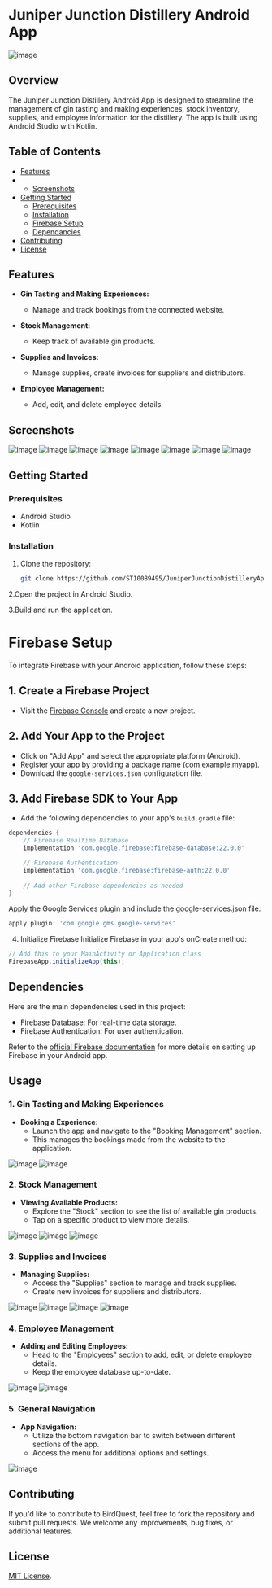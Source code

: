 # Juniper Junction Distillery Android App

![image](https://github.com/ST10089495/JuniperJunctionDistilleryApp/assets/126766252/24934563-6bc1-4446-ab5f-2c56b735f43f)

## Overview

The Juniper Junction Distillery Android App is designed to streamline the management of gin tasting and making experiences, stock inventory, supplies, and employee information for the distillery. The app is built using Android Studio with Kotlin.

## Table of Contents

- [Features](#features)
- - [Screenshots](#screenshots)
- [Getting Started](#getting-started)
  - [Prerequisites](#prerequisites)
  - [Installation](#installation)
  - [Firebase Setup](#firebase-setup)
  - [Dependancies](#dependancies)
- [Contributing](#contributing) 
- [License](#license)

## Features

- **Gin Tasting and Making Experiences:**
  - Manage and track bookings from the connected website.
  
- **Stock Management:**
  - Keep track of available gin products.
  
- **Supplies and Invoices:**
  - Manage supplies, create invoices for suppliers and distributors.

- **Employee Management:**
  - Add, edit, and delete employee details.

## Screenshots

![image](https://github.com/ST10089495/JuniperJunctionDistilleryApp/assets/126766252/333a1dbf-9421-435a-9691-36b327feee79)
![image](https://github.com/ST10089495/JuniperJunctionDistilleryApp/assets/126766252/5a1e7fd9-4054-403f-b2e8-36d1c6888d19)
![image](https://github.com/ST10089495/JuniperJunctionDistilleryApp/assets/126766252/68fa640d-57ef-4934-b2ec-d8d9a50ba26d)
![image](https://github.com/ST10089495/JuniperJunctionDistilleryApp/assets/126766252/3c31c2db-6e14-43a8-860d-c3e65e2a6e5b)
![image](https://github.com/ST10089495/JuniperJunctionDistilleryApp/assets/126766252/5ea034cd-d700-4e41-8854-d06a3b7fb0be)
![image](https://github.com/ST10089495/JuniperJunctionDistilleryApp/assets/126766252/063b0f3d-2a14-4aa9-a987-f3b1075fa536)
![image](https://github.com/ST10089495/JuniperJunctionDistilleryApp/assets/126766252/8f14b3a4-858c-4a20-8fdb-39dee5691750)
![image](https://github.com/ST10089495/JuniperJunctionDistilleryApp/assets/126766252/dda5e1a1-3e74-4b4c-a160-24de2f13544f)

## Getting Started

### Prerequisites

- Android Studio
- Kotlin

### Installation

1. Clone the repository:

   ```bash
   git clone https://github.com/ST10089495/JuniperJunctionDistilleryApp.git
    ```
2.Open the project in Android Studio.

3.Build and run the application.

# Firebase Setup

To integrate Firebase with your Android application, follow these steps:

## 1. Create a Firebase Project

- Visit the [Firebase Console](https://console.firebase.google.com/) and create a new project.

## 2. Add Your App to the Project

- Click on "Add App" and select the appropriate platform (Android).
- Register your app by providing a package name (com.example.myapp).
- Download the `google-services.json` configuration file.

## 3. Add Firebase SDK to Your App

- Add the following dependencies to your app's `build.gradle` file:

```gradle
dependencies {
    // Firebase Realtime Database
    implementation 'com.google.firebase:firebase-database:22.0.0'

    // Firebase Authentication
    implementation 'com.google.firebase:firebase-auth:22.0.0'
    
    // Add other Firebase dependencies as needed
}
```
Apply the Google Services plugin and include the google-services.json file:
```gradle
apply plugin: 'com.google.gms.google-services'
```
4. Initialize Firebase
Initialize Firebase in your app's onCreate method:

```java
// Add this to your MainActivity or Application class
FirebaseApp.initializeApp(this);
```
## Dependencies
Here are the main dependencies used in this project:

- Firebase Database: For real-time data storage.
- Firebase Authentication: For user authentication.

Refer to the [official Firebase documentation](https://firebase.google.com/docs/android/setup) for more details on setting up Firebase in your Android app.

## Usage

### 1. Gin Tasting and Making Experiences

- **Booking a Experience:**
  - Launch the app and navigate to the "Booking Management" section.
  - This manages the bookings made from the website to the application.

![image](https://github.com/ST10089495/JuniperJunctionDistilleryApp/assets/126766252/080ffcee-a87d-4976-a20b-62729b791a90)
![image](https://github.com/ST10089495/JuniperJunctionDistilleryApp/assets/126766252/a1535eba-4efc-4825-b461-fe02eba5a9dd)


### 2. Stock Management

- **Viewing Available Products:**
  - Explore the "Stock" section to see the list of available gin products.
  - Tap on a specific product to view more details.

![image](https://github.com/ST10089495/JuniperJunctionDistilleryApp/assets/126766252/db758fc3-5651-4730-8b65-376fa3c7486f)
![image](https://github.com/ST10089495/JuniperJunctionDistilleryApp/assets/126766252/0c7f7583-63aa-4746-87c6-57bafd95d2a5)
![image](https://github.com/ST10089495/JuniperJunctionDistilleryApp/assets/126766252/d5fa73f5-af79-45a6-bf8b-8ffa928f7afc)


### 3. Supplies and Invoices

- **Managing Supplies:**
  - Access the "Supplies" section to manage and track supplies.
  - Create new invoices for suppliers and distributors.

![image](https://github.com/ST10089495/JuniperJunctionDistilleryApp/assets/126766252/3982258c-db92-46d8-814d-8897e76b4017)
![image](https://github.com/ST10089495/JuniperJunctionDistilleryApp/assets/126766252/8588a3e6-2416-468a-8ce6-8a5b745a602d)
![image](https://github.com/ST10089495/JuniperJunctionDistilleryApp/assets/126766252/79df83f2-f2b1-4689-8a2d-e239925e8692)
![image](https://github.com/ST10089495/JuniperJunctionDistilleryApp/assets/126766252/1f470bc9-490b-473f-81e9-ec942b99e68f)


### 4. Employee Management

- **Adding and Editing Employees:**
  - Head to the "Employees" section to add, edit, or delete employee details.
  - Keep the employee database up-to-date.

![image](https://github.com/ST10089495/JuniperJunctionDistilleryApp/assets/126766252/ae1dda15-6ee2-49bb-b75f-b43d73028d48)
![image](https://github.com/ST10089495/JuniperJunctionDistilleryApp/assets/126766252/4b1cf00e-b792-4dec-9b0c-7f81b1541a89)


### 5. General Navigation

- **App Navigation:**
  - Utilize the bottom navigation bar to switch between different sections of the app.
  - Access the menu for additional options and settings.

![image](https://github.com/ST10089495/JuniperJunctionDistilleryApp/assets/126766252/7cb27939-82bb-4ee4-833e-45221e4a5280)

## Contributing

If you'd like to contribute to BirdQuest, feel free to fork the repository and submit pull requests. We welcome any improvements, bug fixes, or additional features.

## License

[MIT License](https://opensource.org/licenses/MIT).


   
